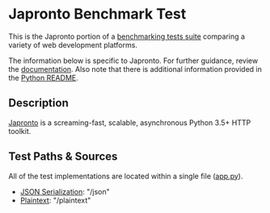# Japronto Benchmark Test

This is the Japronto portion of a [benchmarking tests suite](../../)
comparing a variety of web development platforms.

The information below is specific to Japronto. For further guidance,
review the [documentation](http://frameworkbenchmarks.readthedocs.org/en/latest/).
Also note that there is additional information provided in
the [Python README](../).

## Description

[Japronto](https://github.com/squeaky-pl/japronto) is a screaming-fast, scalable,
asynchronous Python 3.5+ HTTP toolkit.

## Test Paths & Sources

All of the test implementations are located within a single file ([app.py](app.py)).

* [JSON Serialization](app.py): "/json"
* [Plaintext](app.py): "/plaintext"
